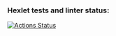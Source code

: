 ### Hexlet tests and linter status:
[![Actions Status](https://github.com/AnnaBerk/frontend-project-lvl1/workflows/hexlet-check/badge.svg)](https://github.com/AnnaBerk/frontend-project-lvl1/actions)